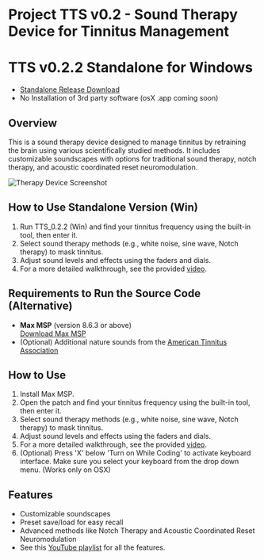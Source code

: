 # Project TTS v0.2 - Sound Therapy Device for Tinnitus Management

# TTS v0.2.2 Standalone for Windows
- [Standalone Release Download](https://github.com/canyoujustask/Tinnitus-Therapy-Synthesizer/releases/tag/v0.2.2-Standalone-WIN) 
- No Installation of 3rd party software (osX .app coming soon)

## Overview
This is a sound therapy device designed to manage tinnitus by retraining the brain using various scientifically studied methods. It includes customizable soundscapes with options for traditional sound therapy, notch therapy, and acoustic coordinated reset neuromodulation.

![Therapy Device Screenshot](https://github.com/canyoujustask/tts/blob/main/tts-screenshot.png)

## How to Use Standalone Version (Win)
1. Run TTS_0.2.2 (Win) and find your tinnitus frequency using the built-in tool, then enter it.
2. Select sound therapy methods (e.g., white noise, sine wave, Notch therapy) to mask tinnitus.
3. Adjust sound levels and effects using the faders and dials.
4. For a more detailed walkthrough, see the provided [video](https://youtu.be/fi00e9kGqlw?si=PiVXo2wdjM54DKi-).

## Requirements to Run the Source Code (Alternative)
- **Max MSP** (version 8.6.3 or above)  
  [Download Max MSP](https://cycling74.com/downloads)
- (Optional) Additional nature sounds from the [American Tinnitus Association](https://www.ata.org/about-tinnitus/sound-therapy/)

## How to Use
1. Install Max MSP.
2. Open the patch and find your tinnitus frequency using the built-in tool, then enter it.
3. Select sound therapy methods (e.g., white noise, sine wave, Notch therapy) to mask tinnitus.
4. Adjust sound levels and effects using the faders and dials.
5. For a more detailed walkthrough, see the provided [video](https://youtu.be/fi00e9kGqlw?si=PiVXo2wdjM54DKi-).
6. (Optional) Press 'X' below 'Turn on While Coding' to activate keyboard interface.
   Make sure you select your keyboard from the drop down menu. (Works only on OSX)

## Features
- Customizable soundscapes
- Preset save/load for easy recall
- Advanced methods like Notch Therapy and Acoustic Coordinated Reset Neuromodulation
- See this [YouTube playlist](https://youtube.com/playlist?list=PLl2XP2UvUEv9PlbSi3mDUrFFxWOLFGoqm&si=P3hhBqQxCVj0VnPL) for all the features.


